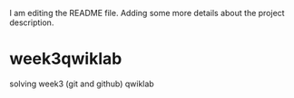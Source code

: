 I am editing the README file. Adding some more details about the project description.
# week3qwiklab
solving week3 (git and github) qwiklab
